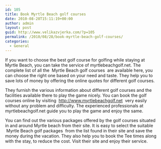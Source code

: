 ```yaml
---
id: 105
title: Book Myrtle Beach golf courses
date: 2010-08-28T15:11:19+00:00
author: admin
layout: post
guid: http://www.velikazvjerka.com/?p=105
permalink: /2010/08/28/book-myrtle-beach-golf-courses/
categories:
  - General
---
```

If you want to choose the best golf course for golfing while staying at Myrtle Beach, you can take the service of myrtlebeachgolf.net. The complete list of all the &nbsp;Myrtle Beach golf courses&nbsp; are available here, you can choose the right one based on your need and taste. They help you to save lots of money by offering the online quotes for different golf courses.

They furnish the various information about different golf courses and the facilities available there to play the game nicely. You can book the golf courses online by visiting &nbsp;http://www.myrtlebeachgolf.net&nbsp; very easily without any problem and difficulty. The experienced professionals at myrtlebeachgolf.net guide you to play the game and enjoy the same.

You can find out the various packages offered by the golf courses situated in and around Myrtle beach from their site. It is easy to select the suitable &nbsp;Myrtle Beach golf packages&nbsp; from the list found in their site and save the money during the vacation. They also help you to book the Tee times along with the stay, to reduce the cost. Visit their site and enjoy their service.